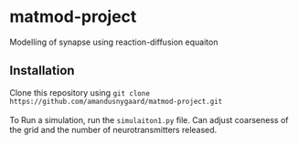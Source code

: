 # matmod-project
Modelling of synapse using reaction-diffusion equaiton

## Installation
Clone this repository using ```git clone https://github.com/amandusnygaard/matmod-project.git```<br />
<br />
To Run a simulation, run the ```simulaiton1.py``` file. Can adjust coarseness of the grid and the number of neurotransmitters released.
